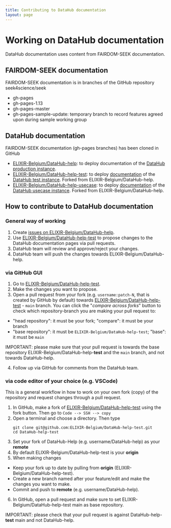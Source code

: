```yaml
---
title: Contributing to DataHub documentation
layout: page
---
```


# Working on DataHub documentation

DataHub documentation uses content from FAIRDOM-SEEK documentation.

## FAIRDOM-SEEK documentation

FAIRDOM-SEEK documentation is in branches of the GitHub repository seek4science/seek
* gh-pages
* gh-pages-1.13
* gh-pages-master
* gh-pages-sample-update: temporary branch to record features agreed upon during sample working group

## DataHub documentation

FAIRDOM-SEEK documentation (gh-pages branches) has been cloned in GitHub
* [ELIXIR-Belgium/DataHub-help](https://github.com/ELIXIR-Belgium/DataHub-help): to deploy documentation of the [DataHub production instance](https://datahub.elixir-belgium.org).
* [ELIXIR-Belgium/DataHub-help-test](https://github.com/ELIXIR-Belgium/DataHub-help-test): to deploy [documentation](https://help.datahub-test.elixir-belgium.org) of the [DataHub test instance](https://datahub-test.elixir-belgium.org). Forked from ELIXIR-Belgium/DataHub-help.
* [ELIXIR-Belgium/DataHub-help-usecase](https://github.com/ELIXIR-Belgium/DataHub-help-usecase): to deploy [documentation](https://help.datahub-usecase.elixir-belgium.org) of the [DataHub usecase instance](https://datahub-usecase.elixir-belgium.org). Forked from ELIXIR-Belgium/DataHub-help.

## How to contribute to DataHub documentation

### General way of working
1. Create [issues on ELIXIR-Belgium/DataHub-help](https://github.com/ELIXIR-Belgium/DataHub-help/issues).
2. Use [ELIXIR-Belgium/DataHub-help-test](https://github.com/ELIXIR-Belgium/DataHub-help-test) to propose changes to the DataHub documentation pages via pull requests.
3. DataHub team will review and approve/reject your changes.
4. DataHub team will push the changes towards ELIXIR-Belgium/DataHub-help.

### via GitHub GUI
1. Go to [ELIXIR-Belgium/DataHub-help-test](https://github.com/ELIXIR-Belgium/DataHub-help-test).
2. Make the changes you want to propose.
3. Open a pull request from your fork (e.g. `username:patch-N`, that is created by GitHub by default) towards [ELIXIR-Belgium/DataHub-help-test](https://github.com/ELIXIR-Belgium/DataHub-help-test) - `main` branch. You can click the "*compare across forks*" button to check which repository-branch you are making your pull request to:
  * "head repository": it must be your fork; "compare": it must be your branch
  * "base repository": it must be `ELIXIR-Belgium/DataHub-help-test`; "base": it must be `main`

IMPORTANT: please make sure that your pull request is towards the base repository ELIXIR-Belgium/DataHub-help-**test** and the `main` branch, and not towards DataHub-help.

4. Follow up via GitHub for comments from the DataHub team.

### via code editor of your choice (e.g. VSCode)

This is a general workflow in how to work on your own fork (copy) of the repository and request changes through a pull request.
1. In GitHub, make a fork of [ELIXIR-Belgium/DataHub-help-test](https://github.com/ELIXIR-Belgium/DataHub-help-test) using the fork button. Then go to `Code --> SSH --> copy`
2. Open a terminal and choose a directory. Then type
    ```
    git clone git@github.com:ELIXIR-Belgium/DataHub-help-test.git
    cd DataHub-help-test
    ```
3. Set your fork of DataHub-Help (e.g. username/DataHub-help) as your **remote**
4. By default ELIXIR-Belgium/DataHub-help-test is your **origin**
5. When making changes
* Keep your fork up to date by pulling from **origin** (ELIXIR-Belgium/DataHub-help-test).
* Create a new branch named after your feature/edit and make the changes you want to make.
* Commit and push to **remote** (e.g. username/DataHub-help).
6. In GitHub, open a pull request and make sure to set ELIXIR-Belgium/DataHub-help-test main as base repository.

IMPORTANT: please check that your pull request is against DataHub-help-**test** main and not DataHub-help.


<!--# Contributing to these pages

If you find a mistake or wish to make an improvement to these pages, you can do so. For a small mistake, just let us know by [contacting us](contacting-us.html). For other changes you can also access and edit the pages themself.

As well as the SEEK source code, these pages are also stored in GitHub at [https://github.com/seek4science/seek](https://github.com/seek4science/seek)
and served by [GitHub pages](https://pages.github.com/).

They are under the branch [_gh-pages_](https://github.com/seek4science/seek/tree/gh-pages). Pages are in [Markdown](https://help.github.com/articles/markdown-basics/) format, with a _.md_ extension, but get converted into HTML for you.
New pages require a formatter at the top, that looks like:

    ---
    title: my lovely page
    layout: page
    ---

For example, this page can be found at [https://raw.githubusercontent.com/seek4science/seek/gh-pages/contributing-to-pages.md](https://raw.githubusercontent.com/seek4science/seek/gh-pages/contributing-to-pages.md)

If you want to view your changes as you edit them, with Ruby installed you can install and run Jekyll with:

    gem install bundler
    bundle install
    bundle exec jekyll serve

and then goto [localhost:4000/seek/](http://localhost:4000/seek/). For more information please see [Using Jekyll with Pages](https://help.github.com/articles/using-jekyll-with-pages/)

You can make a change by forking and issuing a pull request. If contributing through GitHub is unfamiliar to you, please read [Contributing to Open Source on GitHub](https://guides.github.com/activities/contributing-to-open-source/) -->

